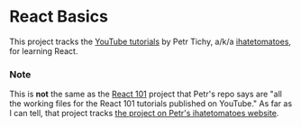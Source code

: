# React Basics

This project tracks the [YouTube tutorials](https://www.youtube.com/watch?v=OXmpxz_-pBU&list=PLkEZWD8wbltnXlfyhS5qSMTNb26utkOkI) by Petr Tichy, a/k/a [ihatetomatoes](https://ihatetomatoes.net/), for learning React.

### Note

This is **not** the same as the [React 101](git@github.com:Ihatetomatoes/react-101.git) project that Petr's repo says are "all the working files for the React 101 tutorials published on YouTube." As far as I can tell, that project tracks [the project on Petr's ihatetomatoes website](https://ihatetomatoes.net/r101/).